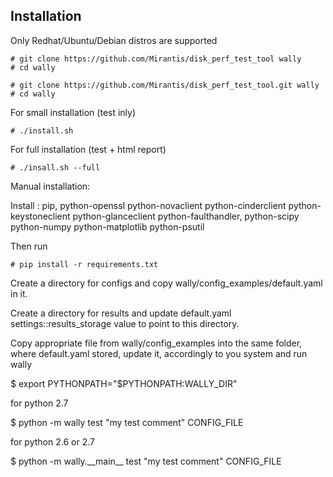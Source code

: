 Installation
------------

Only Redhat/Ubuntu/Debian distros are supported

	# git clone https://github.com/Mirantis/disk_perf_test_tool wally
	# cd wally

	# git clone https://github.com/Mirantis/disk_perf_test_tool.git wally
	# cd wally

For small installation (test inly)

	# ./install.sh

For full installation (test + html report)

	# ./insall.sh --full

Manual installation:

Install : pip, python-openssl python-novaclient python-cinderclient
python-keystoneclient python-glanceclient python-faulthandler,
python-scipy python-numpy python-matplotlib python-psutil

Then run
	
	# pip install -r requirements.txt

Create a directory for configs and copy wally/config_examples/default.yaml
in it.

Create a directory for results and update default.yaml
settings::results_storage value to point to this directory.

Copy appropriate file from wally/config_examples into the same folder,
where default.yaml stored, update it, accordingly to you system and run
wally

$ export PYTHONPATH="$PYTHONPATH:WALLY_DIR"

for python 2.7

$ python -m wally test "my test comment" CONFIG_FILE

for python 2.6 or 2.7

$ python -m wally.\_\_main\_\_ test "my test comment" CONFIG_FILE
